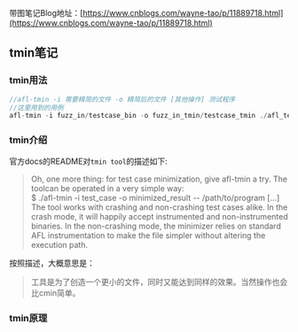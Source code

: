 带图笔记Blog地址：[https://www.cnblogs.com/wayne-tao/p/11889718.html](https://www.cnblogs.com/wayne-tao/p/11889718.html)
## tmin笔记
### tmin用法
```c
//afl-tmin -i 需要精简的文件 -o 精简后的文件 [其他操作] 测试程序
//这里用到的用例
afl-tmin -i fuzz_in/testcase_bin -o fuzz_in_tmin/testcase_tmin ./afl_test
```
### tmin介绍
官方docs的README对`tmin tool`的描述如下:  
>Oh, one more thing: for test case minimization, give afl-tmin a try. The toolcan be operated in a very simple way:  
$ ./afl-tmin -i test_case -o minimized_result -- /path/to/program [...]  
The tool works with crashing and non-crashing test cases alike. In the crash mode, it will happily accept instrumented and non-instrumented binaries. In the non-crashing mode, the minimizer relies on standard AFL instrumentation to make the file simpler without altering the execution path.  

按照描述，大概意思是：  
>工具是为了创造一个更小的文件，同时又能达到同样的效果。当然操作也会比cmin简单。

### tmin原理